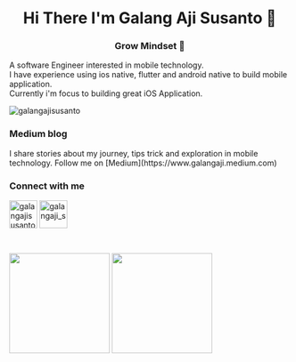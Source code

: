 <h1 align="center">Hi There I'm Galang Aji Susanto 👋</h1>

<h3 align="center">Grow Mindset 🌱</h3>

<p align="left">
A software Engineer interested in mobile technology.<br> 
I have experience using ios native, flutter and android native to build mobile application.<br>
Currently i'm focus to building great iOS Application.<br>
</p>

<p align="left"> <img src="https://komarev.com/ghpvc/?username=galangajisusanto" alt="galangajisusanto" /> </p>

<p align="left">
<h3 align="left">Medium blog</h3>
I share stories about my journey, tips trick and exploration in mobile technology. Follow me on [Medium](https://www.galangaji.medium.com)
</p>

<p align="left">
<h3 align="left">Connect with me</h3>
<a href="https://www.linkedin.com/in/galang-aji-susanto-29815913a/" target="blank"><img align="center" src="https://user-images.githubusercontent.com/2031493/109814543-36eb6300-7c61-11eb-8b2e-a510701309e7.png" alt="galangajisusanto" height="50" width="50" /></a>     
<a href="https://instagram.com/galangaji_s" target="blank"><img align="center" src="https://user-images.githubusercontent.com/2031493/109813457-f5a68380-7c5f-11eb-93e7-5ba13de0695e.png" alt="galangaji_s" height="50" width="50" /></a>
</p><br>

<p align="left">
  <img height="180em" src="https://github-readme-stats-eight-theta.vercel.app/api?username=galangajisusanto&show_icons=true&theme=dark&include_all_commits=true&count_private=true"/>
  <img height="180em" src="https://github-readme-stats-eight-theta.vercel.app/api/top-langs/?username=galangajisusanto&layout=compact&langs_count=8&theme=dark&hide=jupyter%20notebook,html,css"/>
</p>
